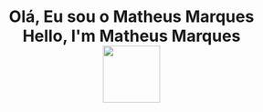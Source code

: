 <h1 align="center">
  Olá, Eu sou o Matheus Marques<br>Hello, I'm Matheus Marques<br>
  <img src="https://media.giphy.com/media/26xBwdIuRJiAIqHwA/giphy.gif" width="100">
</h1>
